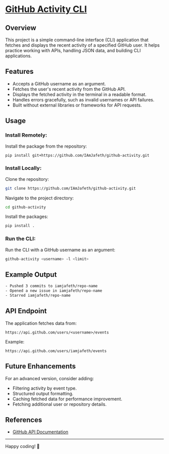 # [GitHub Activity CLI](https://roadmap.sh/projects/github-user-activity)

## Overview
This project is a simple command-line interface (CLI) application that fetches and displays the recent activity of a specified GitHub user. It helps practice working with APIs, handling JSON data, and building CLI applications.

## Features
- Accepts a GitHub username as an argument.
- Fetches the user's recent activity from the GitHub API.
- Displays the fetched activity in the terminal in a readable format.
- Handles errors gracefully, such as invalid usernames or API failures.
- Built without external libraries or frameworks for API requests.

## Usage

### Install Remotely:

Install the package from the repository:
```sh
pip install git+https://github.com/IAmJafeth/github-activity.git
```

### Install Locally:

Clone the repository:
```sh
git clone https://github.com/IAmJafeth/github-activity.git
```

Navigate to the project directory:
```sh
cd github-activity
```

Install the packages:
```sh
pip install .
````

### Run the CLI:

Run the CLI with a GitHub username as an argument:
```sh
github-activity <username> -l <limit>
```

## Example Output
```sh
- Pushed 3 commits to iamjafeth/repo-name
- Opened a new issue in iamjafeth/repo-name
- Starred iamjafeth/repo-name
```

## API Endpoint
The application fetches data from:
```
https://api.github.com/users/<username>/events
```
Example:
```
https://api.github.com/users/iamjafeth/events
```

## Future Enhancements
For an advanced version, consider adding:
- Filtering activity by event type.
- Structured output formatting.
- Caching fetched data for performance improvement.
- Fetching additional user or repository details.

## References
- [GitHub API Documentation](https://docs.github.com/en/rest)

---

Happy coding! 🚀